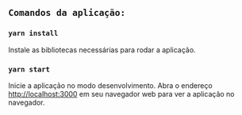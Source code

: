 ## `Comandos da aplicação:`

### `yarn install`
Instale as bibliotecas necessárias para rodar a aplicação.

### `yarn start`
Inicie a aplicação no modo desenvolvimento.
Abra o endereço [http://localhost:3000](http://localhost:3000) em seu navegador web para ver a aplicação no navegador.
